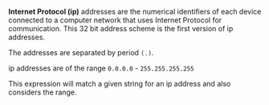 **Internet Protocol (ip)** addresses are the numerical identifiers of each device connected to a computer network that uses Internet Protocol for communication. This 32 bit address scheme is the first version of ip addresses.

The addresses are separated by period `(.)`.

ip addresses are of the range `0.0.0.0` - `255.255.255.255`

This expression will match a given string for an ip address and also considers the range.